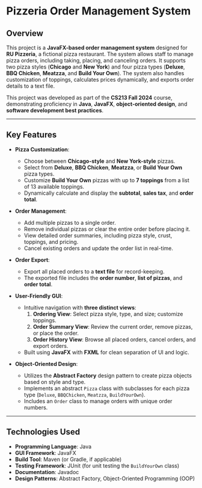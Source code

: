 # Pizzeria Order Management System

## Overview
This project is a **JavaFX-based order management system** designed for **RU Pizzeria**, a fictional pizza restaurant. The system allows staff to manage pizza orders, including taking, placing, and canceling orders. It supports two pizza styles (**Chicago** and **New York**) and four pizza types (**Deluxe**, **BBQ Chicken**, **Meatzza**, and **Build Your Own**). The system also handles customization of toppings, calculates prices dynamically, and exports order details to a text file.

This project was developed as part of the **CS213 Fall 2024** course, demonstrating proficiency in **Java**, **JavaFX**, **object-oriented design**, and **software development best practices**.

---

## Key Features
- **Pizza Customization**:
  - Choose between **Chicago-style** and **New York-style** pizzas.
  - Select from **Deluxe**, **BBQ Chicken**, **Meatzza**, or **Build Your Own** pizza types.
  - Customize **Build Your Own** pizzas with up to **7 toppings** from a list of 13 available toppings.
  - Dynamically calculate and display the **subtotal**, **sales tax**, and **order total**.

- **Order Management**:
  - Add multiple pizzas to a single order.
  - Remove individual pizzas or clear the entire order before placing it.
  - View detailed order summaries, including pizza style, crust, toppings, and pricing.
  - Cancel existing orders and update the order list in real-time.

- **Order Export**:
  - Export all placed orders to a **text file** for record-keeping.
  - The exported file includes the **order number**, **list of pizzas**, and **order total**.

- **User-Friendly GUI**:
  - Intuitive navigation with **three distinct views**:
    1. **Ordering View**: Select pizza style, type, and size; customize toppings.
    2. **Order Summary View**: Review the current order, remove pizzas, or place the order.
    3. **Order History View**: Browse all placed orders, cancel orders, and export orders.
  - Built using **JavaFX** with **FXML** for clean separation of UI and logic.

- **Object-Oriented Design**:
  - Utilizes the **Abstract Factory** design pattern to create pizza objects based on style and type.
  - Implements an abstract `Pizza` class with subclasses for each pizza type (`Deluxe`, `BBQChicken`, `Meatzza`, `BuildYourOwn`).
  - Includes an `Order` class to manage orders with unique order numbers.

---

## Technologies Used
- **Programming Language**: Java
- **GUI Framework**: JavaFX
- **Build Tool**: Maven (or Gradle, if applicable)
- **Testing Framework**: JUnit (for unit testing the `BuildYourOwn` class)
- **Documentation**: Javadoc
- **Design Patterns**: Abstract Factory, Object-Oriented Programming (OOP)
